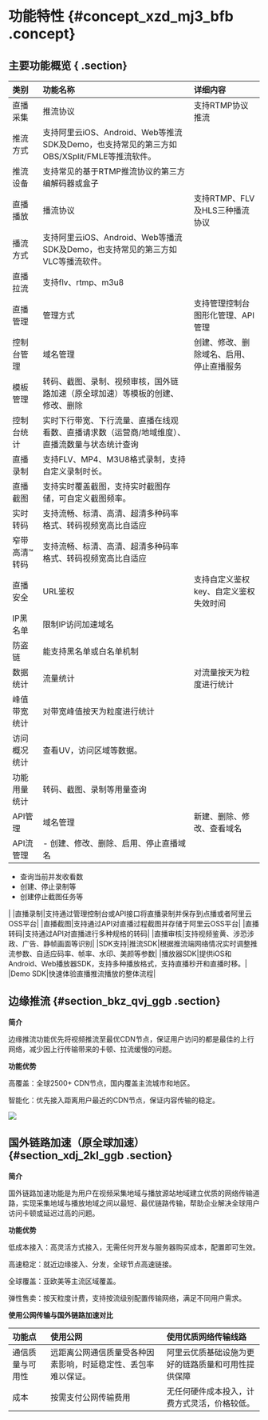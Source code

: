 # 功能特性 {#concept_xzd_mj3_bfb .concept}

## 主要功能概览 { .section}

|类别|功能名称|详细内容|
|:-|:---|:---|
|直播采集|推流协议|支持RTMP协议推流|
|推流方式|支持阿里云iOS、Android、Web等推流SDK及Demo，也支持常见的第三方如OBS/XSplit/FMLE等推流软件。|
|推流设备|支持常见的基于RTMP推流协议的第三方编解码器或盒子|
|直播播放|播流协议|支持RTMP、FLV及HLS三种播流协议|
|播流方式|支持阿里云iOS、Android、Web等播流SDK及Demo，也支持常见的第三方如VLC等播流软件。|
|直播拉流|支持flv、rtmp、m3u8|
|直播管理|管理方式|支持管理控制台图形化管理、API管理|
|控制台管理|域名管理|创建、修改、删除域名、启用、停止直播服务|
|模板管理|转码、截图、录制、视频审核，国外链路加速（原全球加速）等模板的创建、修改、删除|
|控制台统计|实时下行带宽、下行流量、直播在线观看数、直播请求数（运营商/地域维度）、直播流数量与状态统计查询|
|直播录制|支持FLV、MP4、M3U8格式录制，支持自定义录制时长。|
|直播截图|支持实时覆盖截图，支持实时截图存储，可自定义截图频率。|
|实时转码|支持流畅、标清、高清、超清多种码率格式、转码视频宽高比自适应|
|窄带高清™转码|支持流畅、标清、高清、超清多种码率格式、转码视频宽高比自适应|
|直播安全|URL鉴权|支持自定义鉴权key、自定义鉴权失效时间|
|IP黑名单|限制IP访问加速域名|
|防盗链|能支持黑名单或白名单机制|
|数据统计|流量统计|对流量按天为粒度进行统计|
|峰值带宽统计|对带宽峰值按天为粒度进行统计|
|访问概况统计|查看UV，访问区域等数据。|
|功能用量统计|转码、截图、录制等用量查询|
|API管理|域名管理|新建、删除、修改、查看域名|
|API流管理| -   创建、修改、删除、启用、停止直播域名
-   查询当前并发收看数
-   创建、停止录制等
-   创建停止截图任务等

 |
|直播录制|支持通过管理控制台或API接口将直播录制并保存到点播或者阿里云OSS平台|
|直播截图|支持通过API对直播过程截图并存储于阿里云OSS平台|
|直播转码|支持通过API对直播进行多种规格的转码|
|直播审核|支持视频鉴黄、涉恐涉政、广告、静帧画面等识别|
|SDK支持|推流SDK|根据推流端网络情况实时调整推流参数、自适应码率、帧率、水印、美颜等参数|
|播放器SDK|提供iOS和Android、Web播放器SDK，支持多种播放格式，支持直播秒开和直播时移。|
|Demo SDK|快速体验直播推流播放的整体流程|

## 边缘推流 {#section_bkz_qvj_ggb .section}

**简介**

边缘推流功能优先将视频推流至最优CDN节点，保证用户访问的都是最佳的上行网络，减少因上行传输带来的卡顿、拉流缓慢的问题。

**功能优势**

高覆盖：全球2500+ CDN节点，国内覆盖主流城市和地区。

智能化：优先接入距离用户最近的CDN节点，保证内容传输的稳定。

![](http://static-aliyun-doc.oss-cn-hangzhou.aliyuncs.com/assets/img/20606/155425833035259_zh-CN.png)

## 国外链路加速（原全球加速） {#section_xdj_2kl_ggb .section}

**简介**

国外链路加速功能是为用户在视频采集地域与播放源站地域建立优质的网络传输道路，实现采集地域与播放地域之间以最短、最优链路传输，帮助企业解决全球用户访问卡顿或延迟过高的问题。

**功能优势**

低成本接入：高灵活方式接入，无需任何开发与服务器购买成本，配置即可生效。

高速稳定：就近边缘接入、分发，全球节点高速链接。

全球覆盖：亚欧美等主流区域覆盖。

弹性售卖：按天粒度计费，支持按流级别配置传输网络，满足不同用户需求。

**使用公网传输与国外链路加速对比**

|功能点|使用公网|使用优质网络传输线路|
|:--|:---|:---------|
|通信质量与可用性|远距离公网通信质量受各种因素影响，时延稳定性、丢包率难以保证。|阿里云优质基础设施为更好的链路质量和可用性提供保障|
|成本|按需支付公网传输费用|无任何硬件成本投入，计费方式灵活，价格较低。|

